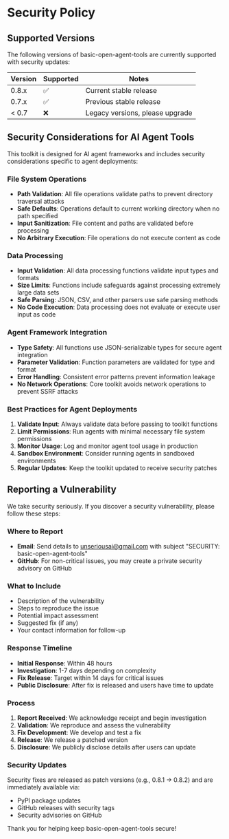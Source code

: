 # Security Policy

## Supported Versions

The following versions of basic-open-agent-tools are currently supported with security updates:

| Version | Supported          | Notes |
| ------- | ------------------ | ----- |
| 0.8.x   | :white_check_mark: | Current stable release |
| 0.7.x   | :white_check_mark: | Previous stable release |
| < 0.7   | :x:                | Legacy versions, please upgrade |

## Security Considerations for AI Agent Tools

This toolkit is designed for AI agent frameworks and includes security considerations specific to agent deployments:

### File System Operations
- **Path Validation**: All file operations validate paths to prevent directory traversal attacks
- **Safe Defaults**: Operations default to current working directory when no path specified
- **Input Sanitization**: File content and paths are validated before processing
- **No Arbitrary Execution**: File operations do not execute content as code

### Data Processing
- **Input Validation**: All data processing functions validate input types and formats
- **Size Limits**: Functions include safeguards against processing extremely large data sets
- **Safe Parsing**: JSON, CSV, and other parsers use safe parsing methods
- **No Code Execution**: Data processing does not evaluate or execute user input as code

### Agent Framework Integration
- **Type Safety**: All functions use JSON-serializable types for secure agent integration
- **Parameter Validation**: Function parameters are validated for type and format
- **Error Handling**: Consistent error patterns prevent information leakage
- **No Network Operations**: Core toolkit avoids network operations to prevent SSRF attacks

### Best Practices for Agent Deployments
1. **Validate Input**: Always validate data before passing to toolkit functions
2. **Limit Permissions**: Run agents with minimal necessary file system permissions
3. **Monitor Usage**: Log and monitor agent tool usage in production
4. **Sandbox Environment**: Consider running agents in sandboxed environments
5. **Regular Updates**: Keep the toolkit updated to receive security patches

## Reporting a Vulnerability

We take security seriously. If you discover a security vulnerability, please follow these steps:

### Where to Report
- **Email**: Send details to unseriousai@gmail.com with subject "SECURITY: basic-open-agent-tools"
- **GitHub**: For non-critical issues, you may create a private security advisory on GitHub

### What to Include
- Description of the vulnerability
- Steps to reproduce the issue
- Potential impact assessment
- Suggested fix (if any)
- Your contact information for follow-up

### Response Timeline
- **Initial Response**: Within 48 hours
- **Investigation**: 1-7 days depending on complexity
- **Fix Release**: Target within 14 days for critical issues
- **Public Disclosure**: After fix is released and users have time to update

### Process
1. **Report Received**: We acknowledge receipt and begin investigation
2. **Validation**: We reproduce and assess the vulnerability
3. **Fix Development**: We develop and test a fix
4. **Release**: We release a patched version
5. **Disclosure**: We publicly disclose details after users can update

### Security Updates
Security fixes are released as patch versions (e.g., 0.8.1 → 0.8.2) and are immediately available via:
- PyPI package updates
- GitHub releases with security tags
- Security advisories on GitHub

Thank you for helping keep basic-open-agent-tools secure!
